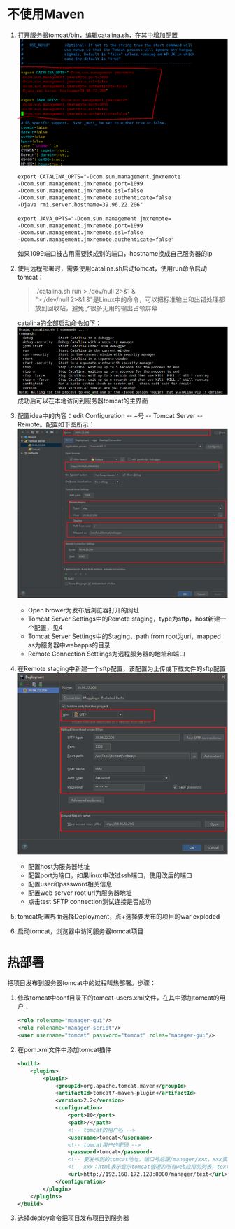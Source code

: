 # 不使用Maven
1. 打开服务器tomcat/bin，编辑catalina.sh，在其中增加配置<br/>
    <img src="img/热部署1.png">
    ```
    export CATALINA_OPTS="-Dcom.sun.management.jmxremote 
    -Dcom.sun.management.jmxremote.port=1099 
    -Dcom.sun.management.jmxremote.ssl=false 
    -Dcom.sun.management.jmxremote.authenticate=false 
    -Djava.rmi.server.hostname=39.96.22.206"

    export JAVA_OPTS="-Dcom.sun.management.jmxremote=
    -Dcom.sun.management.jmxremote.port=1099
    -Dcom.sun.management.jmxremote.ssl=false
    -Dcom.sun.management.jmxremote.authenticate=false"
    ```
    如果1099端口被占用需要换成别的端口，hostname换成自己服务器的ip

2. 使用远程部署时，需要使用catalina.sh启动tomcat，使用run命令启动tomcat：
    >./catalina.sh run > /dev/null 2>&1 &<br>
    "> /dev/null 2>&1 &"是Linux中的命令，可以把标准输出和出错处理都放到回收站，避免了很多无用的输出占领屏幕

    catalina的全部启动命令如下：<br><img src="img/热部署2.png">
    成功后可以在本地访问到服务器tomcat的主界面

3. 配置idea中的内容：edit Configuration -- +号 -- Tomcat Server -- Remote。配置如下图所示：<br>
    <img src="img/热部署3.png">
    * Open brower为发布后浏览器打开的网址
    * Tomcat Server Settings中的Remote staging，type为sftp，host新建一个配置，见4
    * Tomcat Server Settings中的Staging，path from root为uri，mapped as为服务器中webapps的目录
    * Remote Connection Settiings为远程服务器的地址和端口
4. 在Remote staging中新建一个sftp配置，该配置为上传或下载文件的sftp配置<br>
    <img src="img/热部署4.png">
    * 配置host为服务器地址
    * 配置port为端口，如果linux中改过ssh端口，使用改后的端口
    * 配置user和password相关信息
    * 配置web server root url为服务器地址<br>
    * 点击test SFTP connection测试连接是否成功
5. tomcat配置界面选择Deployment，点+选择要发布的项目的war exploded
6. 启动tomcat，浏览器中访问服务器tomcat项目



# 热部署
把项目发布到服务器tomcat中的过程叫热部署。步骤：
1. 修改tomcat中conf目录下的tomcat-users.xml文件，在其中添加tomcat的用户：
    ```xml　   
    <role rolename="manager-gui"/>　       
    <role rolename="manager-script"/>   
    <user username="tomcat" password="tomcat" roles="manager-gui"/>
    ```
2. 在pom.xml文件中添加tomcat插件
    ```xml
    <build>
        <plugins>
            <plugin>
                <groupId>org.apache.tomcat.maven</groupId>
                <artifactId>tomcat7-maven-plugin</artifactId>
                <version>2.2</version>
                <configuration>
                    <port>80</port>
                    <path>/</path>
                    <!-- tomcat的用户名 -->
                    <username>tomcat</username>
                    <!-- tomcat用户的密码 -->
                    <password>tomcat</password>
                    <!-- 要发布到的tomcat地址，端口号后跟/manager/xxx，xxx表示一个命令 -->
                    <!-- xxx：html表示显示tomcat管理的所有web应用的列表，text表示发布项目，热部署使用到的就是text -->
                    <url>http://192.168.172.128:8080/manager/text</url>
                </configuration>
            </plugin>
        </plugins>
    </build>
    ```
3. 选择deploy命令把项目发布项目到服务器

